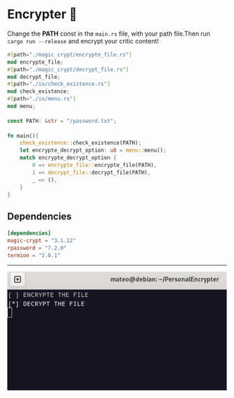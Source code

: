 # Encrypter 🔐

Change the **PATH** const in the `main.rs` file, with your path file.Then run `cargo run --release` and encrypt your critic content!

```rust
#[path="./magic_crypt/encrypte_file.rs"]
mod encrypte_file;
#[path="./magic_crypt/decrypt_file.rs"]
mod decrypt_file;
#[path="./io/check_existence.rs"]
mod check_existence;
#[path="./io/menu.rs"]
mod menu;

const PATH: &str = "/password.txt";

fn main(){
    check_existence::check_existence(PATH);
    let encrypte_decrypt_option: u8 = menu::menu();
    match encrypte_decrypt_option {
        0 => encrypte_file::encrypte_file(PATH),
        1 => decrypt_file::decrypt_file(PATH),
        _ => (),
    }
}
```

## Dependencies

```toml
[dependencies]
magic-crypt = "3.1.12"
rpassword = "7.2.0"
termion = "2.0.1"
```

---

<div align="center">

!["screenshot"](./readme/screenshot.png)

</div>
